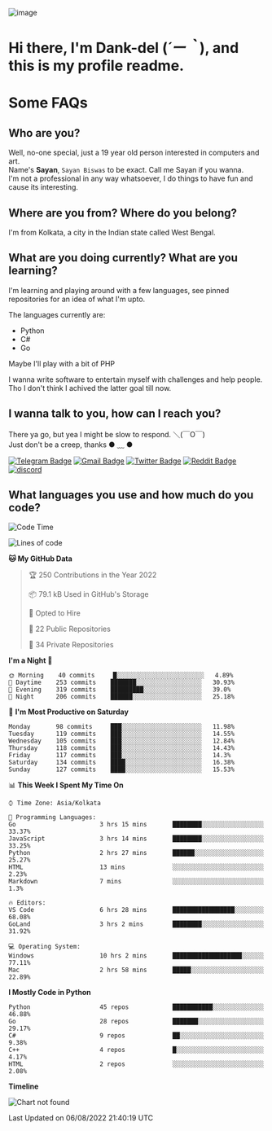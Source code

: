 ![image](https://user-images.githubusercontent.com/63096193/125182844-29f20800-e22f-11eb-8dc9-b0f2d29647bb.png)

# **Hi there, I'm Dank-del (*´ー｀*), and this is my profile readme.**
<!--  [![Profile views](https://gpvc.arturio.dev/dank-del)](https://github.com/dank-del) -->
# Some FAQs

## **Who are you?**

Well, no-one special, just a 19 year old person interested in computers and art. \
Name's **Sayan**, `Sayan Biswas` to be exact. Call me Sayan if you wanna. \
I'm not a professional in any way whatsoever, I do things to have fun and cause its interesting.

## **Where are you from? Where do you belong?**

I'm from Kolkata, a city in the Indian state called West Bengal.

## **What are you doing currently? What are you learning?**

I'm learning and playing around with a few languages, see pinned repositories for an idea of what I'm upto.

The languages currently are:

- Python
- C#
- Go

Maybe I'll play with a bit of PHP

I wanna write software to entertain myself with challenges and help people. \
Tho I don't think I achived the latter goal till now.

<!--## **Eww, I see a weeb profile.**

Can't help it, it's the best way to hide my face on this account
> Why do people hate weebs .-.

## **Cool, what more interests you?**

My interests are quite, weird. They're scattered all over the place. \
I've been fascinated by music and have studied it since the age of 6, I've performed on stage and on air but yeah now I've been away from that. I specialize in key instruments. \
Another thing that interests me is Media Production, aka, working with audio, video and broadcasting media.

> I just like art in general. also feeds the reason of me being obsessed with Japanese drawings (⋟ ﹏ ⋞)-->

## **I wanna talk to you, how can I reach you?**

There ya go, but yea I might be slow to respond. ＼(￣O￣) \
Just don't be a creep, thanks ● ﹏ ●

[![Telegram Badge](https://img.shields.io/badge/-dank_as_fuck-1ca0f1?style=flat-square&logo=telegram&logoColor=white&link=https://t.me/dank_as_fuck)](https://t.me/dank_as_fuck)
[![Gmail Badge](https://img.shields.io/badge/-chizuru@kanojo.tk-c14438?style=flat-square&logo=Gmail&logoColor=white&link=mailto:chizuru@kanojo.tk)](mailto:chizuru@kanojo.tk)
[![Twitter Badge](https://img.shields.io/twitter/follow/TheDankDel?style=social)](https://twitter.com/TheDankDel)
[![Reddit Badge](https://img.shields.io/reddit/user-karma/combined/dank_as_fuck_?style=social)](https://www.reddit.com/user/dank_as_fuck_/)
[![discord](https://discord-md-badge.vercel.app/api/shield/506536929152466945?style=social)](https://discordapp.com/users/506536929152466945)

## **What languages you use and how much do you code?**

<!--START_SECTION:waka-->
![Code Time](http://img.shields.io/badge/Code%20Time-654%20hrs%2025%20mins-blue)

![Lines of code](https://img.shields.io/badge/From%20Hello%20World%20I%27ve%20Written-786%20Thousand%20lines%20of%20code-blue)

**🐱 My GitHub Data** 

> 🏆 250 Contributions in the Year 2022
 > 
> 📦 79.1 kB Used in GitHub's Storage 
 > 
> 💼 Opted to Hire
 > 
> 📜 22 Public Repositories 
 > 
> 🔑 34 Private Repositories  
 > 
**I'm a Night 🦉** 

```text
🌞 Morning    40 commits     █░░░░░░░░░░░░░░░░░░░░░░░░   4.89% 
🌆 Daytime    253 commits    ███████░░░░░░░░░░░░░░░░░░   30.93% 
🌃 Evening    319 commits    █████████░░░░░░░░░░░░░░░░   39.0% 
🌙 Night      206 commits    ██████░░░░░░░░░░░░░░░░░░░   25.18%

```
📅 **I'm Most Productive on Saturday** 

```text
Monday       98 commits     ███░░░░░░░░░░░░░░░░░░░░░░   11.98% 
Tuesday      119 commits    ███░░░░░░░░░░░░░░░░░░░░░░   14.55% 
Wednesday    105 commits    ███░░░░░░░░░░░░░░░░░░░░░░   12.84% 
Thursday     118 commits    ███░░░░░░░░░░░░░░░░░░░░░░   14.43% 
Friday       117 commits    ███░░░░░░░░░░░░░░░░░░░░░░   14.3% 
Saturday     134 commits    ████░░░░░░░░░░░░░░░░░░░░░   16.38% 
Sunday       127 commits    ████░░░░░░░░░░░░░░░░░░░░░   15.53%

```


📊 **This Week I Spent My Time On** 

```text
⌚︎ Time Zone: Asia/Kolkata

💬 Programming Languages: 
Go                       3 hrs 15 mins       ████████░░░░░░░░░░░░░░░░░   33.37% 
JavaScript               3 hrs 14 mins       ████████░░░░░░░░░░░░░░░░░   33.25% 
Python                   2 hrs 27 mins       ██████░░░░░░░░░░░░░░░░░░░   25.27% 
HTML                     13 mins             ░░░░░░░░░░░░░░░░░░░░░░░░░   2.23% 
Markdown                 7 mins              ░░░░░░░░░░░░░░░░░░░░░░░░░   1.3%

🔥 Editors: 
VS Code                  6 hrs 28 mins       █████████████████░░░░░░░░   68.08% 
GoLand                   3 hrs 2 mins        ████████░░░░░░░░░░░░░░░░░   31.92%

💻 Operating System: 
Windows                  10 hrs 2 mins       ███████████████████░░░░░░   77.11% 
Mac                      2 hrs 58 mins       █████░░░░░░░░░░░░░░░░░░░░   22.89%

```

**I Mostly Code in Python** 

```text
Python                   45 repos            ███████████░░░░░░░░░░░░░░   46.88% 
Go                       28 repos            ███████░░░░░░░░░░░░░░░░░░   29.17% 
C#                       9 repos             ██░░░░░░░░░░░░░░░░░░░░░░░   9.38% 
C++                      4 repos             █░░░░░░░░░░░░░░░░░░░░░░░░   4.17% 
HTML                     2 repos             ░░░░░░░░░░░░░░░░░░░░░░░░░   2.08%

```


**Timeline**

![Chart not found](https://raw.githubusercontent.com/Dank-del/Dank-del/main/charts/bar_graph.png) 


 Last Updated on 06/08/2022 21:40:19 UTC
<!--END_SECTION:waka-->

<!--## **Can I stalk your spotify?**

Um sure.

![OwO Spotify](https://spotify-recently-played-readme.vercel.app/api?user=31fdrsslnr7nvq4ytqwtw7c4rxfm&count=5)-->
